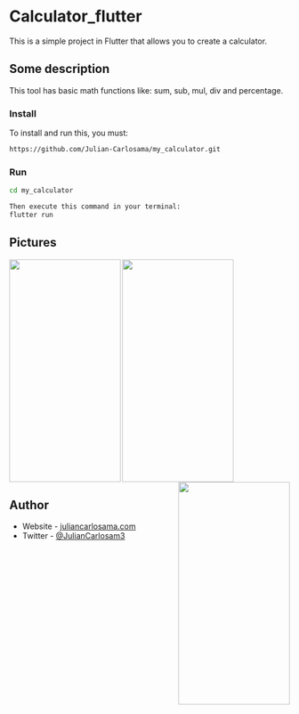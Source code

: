 # Calculator_flutter

This is a simple project in Flutter that allows you to create a calculator.

## Some description

This tool has basic math functions like: sum, sub, mul, div and percentage.

### Install

To install and run this, you must:

```bash
https://github.com/Julian-Carlosama/my_calculator.git
````
### Run 
```bash
cd my_calculator

Then execute this command in your terminal:
flutter run
````
## Pictures


<img align="left" src="https://github.com/Julian-Carlosama/my_calculator/blob/main/screens/ImageCel1.png" width="200" height="400">

<img align="center" src="https://github.com/Julian-Carlosama/my_calculator/blob/main/screens/xsmart.png" width="200" height="400">

<img align="right" src="https://github.com/Julian-Carlosama/my_calculator/blob/main/screens/tablet10inch.png" width="200" height="400">





## Author

- Website - [juliancarlosama.com](https://juliancarlosama.com)
- Twitter - [@JulianCarlosam3](https://www.twitter.com/JulianCarlosam3)

